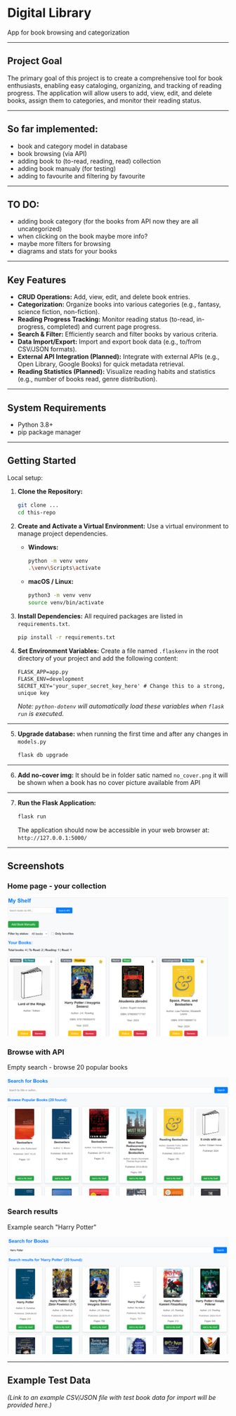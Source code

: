 # Digital Library
App for book browsing and categorization 

---

## Project Goal


The primary goal of this project is to create a comprehensive tool for book enthusiasts, enabling easy cataloging, organizing, and tracking of reading progress. The application will allow users to add, view, edit, and delete books, assign them to categories, and monitor their reading status.


---

## So far implemented:
- book and category model in database
- book browsing (via API)
- adding book to (to-read, reading, read)  collection
- adding book manualy (for testing)
- adding to favourite and filtering by favourite
---
## TO DO:
 - adding book category (for the books from API now they are all uncategorized)
 - when clicking on the book maybe more info?
 - maybe more filters for browsing
 - diagrams and stats for your books

---
## Key Features


* **CRUD Operations:** Add, view, edit, and delete book entries.
* **Categorization:** Organize books into various categories (e.g., fantasy, science fiction, non-fiction).
* **Reading Progress Tracking:** Monitor reading status (to-read, in-progress, completed) and current page progress.
* **Search & Filter:** Efficiently search and filter books by various criteria.
* **Data Import/Export:** Import and export book data (e.g., to/from CSV/JSON formats).
* **External API Integration (Planned):** Integrate with external APIs (e.g., Open Library, Google Books) for quick metadata retrieval.
* **Reading Statistics (Planned):** Visualize reading habits and statistics (e.g., number of books read, genre distribution).

---

## System Requirements

* Python 3.8+
* pip package manager

---

## Getting Started

Local setup:

1.  **Clone the Repository:**
    ```bash
    git clone ...
    cd this-repo
    ```

2.  **Create and Activate a Virtual Environment:**
    Use a virtual environment to manage project dependencies.

    * **Windows:**
        ```bash
        python -m venv venv
        .\venv\Scripts\activate
        ```
    * **macOS / Linux:**
        ```bash
        python3 -m venv venv
        source venv/bin/activate
        ```

3.  **Install Dependencies:**
    All required packages are listed in `requirements.txt`.

    ```bash
    pip install -r requirements.txt
    ```

4.  **Set Environment Variables:**
    Create a file named `.flaskenv` in the root directory of your project and add the following content:

    ```
    FLASK_APP=app.py
    FLASK_ENV=development
    SECRET_KEY='your_super_secret_key_here' # Change this to a strong, unique key
    ```
    *Note: `python-dotenv` will automatically load these variables when `flask run` is executed.*

---  

5.  **Upgrade database:** when running the first time and after any changes in `models.py`

    ```bash
    flask db upgrade
    ```
---   

6.  **Add no-cover img:**
    It should be in folder satic named `no_cover.png` it will be shown when a book has no cover picture available from API
    

---   

7.  **Run the Flask Application:**
    ```bash
    flask run
    ```
    The application should now be accessible in your web browser at: `http://127.0.0.1:5000/`

---

## Screenshots

### Home page - your collection

![Home page - your collection](screenshots\home_shelf.png)

### Browse with API

Empty search - browse 20 popular books

![empty search](screenshots/search.png)

### Search results

Example search "Harry Potter"

![search results](screenshots/search_results.png)


---

## Example Test Data

*(Link to an example CSV/JSON file with test book data for import will be provided here.)*